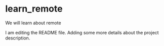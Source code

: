 # learn_remote
We will learn about remote

I am editing the README file. Adding some more details about the project description.
